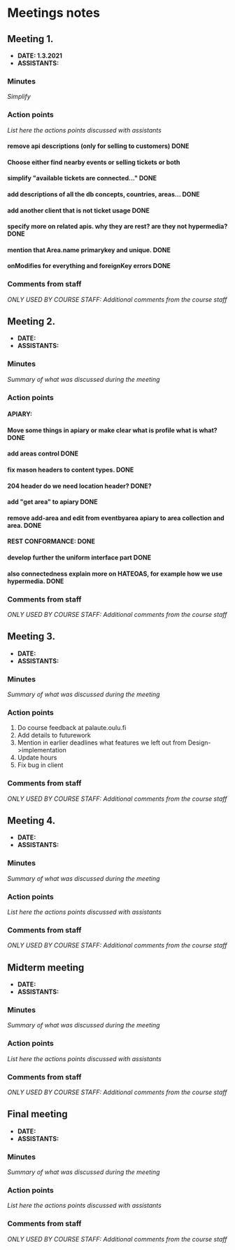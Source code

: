 # Meetings notes

## Meeting 1.
* **DATE: 1.3.2021**
* **ASSISTANTS:**

### Minutes
*Simplify*

### Action points
*List here the actions points discussed with assistants*
#### remove api descriptions (only for selling to customers) DONE

#### Choose either find nearby events or selling tickets or both

#### simplify "available tickets  are connected..." DONE

#### add descriptions of all the db concepts, countries, areas... DONE

#### add another client that is not ticket usage DONE

#### specify more on related apis. why they are rest? are they not hypermedia? DONE

#### mention that Area.name primarykey and unique. DONE

#### onModifies for everything and foreignKey errors DONE

### Comments from staff
*ONLY USED BY COURSE STAFF: Additional comments from the course staff*

## Meeting 2.
* **DATE:**
* **ASSISTANTS:**

### Minutes
*Summary of what was discussed during the meeting*

### Action points
#### APIARY:
#### Move some things in apiary or make clear what is profile what is what? DONE
#### add areas control  DONE
#### fix mason headers to content types.  DONE
#### 204 header do we need location header?  DONE?
#### add "get area" to apiary    DONE
#### remove add-area and edit from eventbyarea apiary to area collection and area.  DONE

#### REST CONFORMANCE: DONE
#### develop further the uniform interface part DONE
#### also connectedness explain more on HATEOAS, for example how we use hypermedia. DONE



### Comments from staff
*ONLY USED BY COURSE STAFF: Additional comments from the course staff*

## Meeting 3.
* **DATE:**
* **ASSISTANTS:**

### Minutes
*Summary of what was discussed during the meeting*

### Action points
1. Do course feedback at palaute.oulu.fi
2. Add details to futurework
3. Mention in earlier deadlines what features we left out from Design->implementation
4. Update hours
5. Fix bug in client


### Comments from staff
*ONLY USED BY COURSE STAFF: Additional comments from the course staff*

## Meeting 4.
* **DATE:**
* **ASSISTANTS:**

### Minutes
*Summary of what was discussed during the meeting*

### Action points
*List here the actions points discussed with assistants*


### Comments from staff
*ONLY USED BY COURSE STAFF: Additional comments from the course staff*

## Midterm meeting
* **DATE:**
* **ASSISTANTS:**

### Minutes
*Summary of what was discussed during the meeting*

### Action points
*List here the actions points discussed with assistants*


### Comments from staff
*ONLY USED BY COURSE STAFF: Additional comments from the course staff*

## Final meeting
* **DATE:**
* **ASSISTANTS:**

### Minutes
*Summary of what was discussed during the meeting*

### Action points
*List here the actions points discussed with assistants*


### Comments from staff
*ONLY USED BY COURSE STAFF: Additional comments from the course staff*

